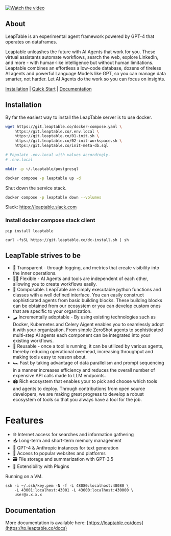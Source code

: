 [![Watch the video](https://img.youtube.com/vi/M860LUfwiQc/maxresdefault.jpg)](https://youtu.be/M860LUfwiQc)

## About


LeapTable is an experimental agent framework powered by GPT-4 that operates on dataframes.

Leaptable unleashes the future with AI Agents that work for you. These virtual assistants automate workflows,
search the web, explore LinkedIn, and more - with human-like intelligence but without human limitations.
Leaptable combines an effortless a low-code database, dozens of tireless AI agents and powerful Language Models like
GPT, so you can manage data smarter, not harder. Let AI Agents do the work so you can focus on insights.




[Installation](#installation) |  [Quick Start](#quick-start) | [Documentation](#documentation)

## Installation

By far the easiest way to install the LeapTable server is to use docker.

```bash
wget https://git.leaptable.co/docker-compose.yaml \
    https://git.leaptable.co/.env.local \
    https://git.leaptable.co/01-init.sh \
    https://git.leaptable.co/02-init-workspace.sh \
    https://git.leaptable.co/init-meta-db.sql

# Populate .env.local with values accordingly.
# .env.local

mkdir -p ~/.leaptable/postgresql

docker compose -p leaptable up -d
```

Shut down the service stack.
```bash
docker compose -p leaptable down --volumes
```

Slack: https://leaptable.slack.com

### Install docker compose stack client
```shell
pip install leaptable
```

```shell
curl -fsSL https://git.leaptable.co/dc-install.sh | sh
```

## LeapTable strives to be

* 🥽 Transparent - through logging, and metrics that create visibility into the inner operations.
* 🤸🏾 Flexible - AI Agents and tools are independent of each other, allowing you to create workflows easily.
* 🧩 Composable. LeapTable are simply executable python functions and classes with a well defined interface. You can easily construct sophisticated agents from basic building blocks. These building blocks can be obtained from our ecosystem or you can develop custom ones that are specific to your organization.
* 🛹 Incrementally adoptable - By using existing technologies such as Docker, Kubernetes and Celery Aigent enables you to seamlessly adopt it with your organization. From simple ZeroShot agents to sophisticated multi-step AI agents each component can be integrated into your existing workflows.
* 🔨 Reusable - once a tool is running, it can be utilized by various agents, thereby reducing operational overhead, increasing throughput and making tools easy to reason about.
* 🏎️ Fast by taking advantage of data parallelism and prompt sequencing in a manner increases efficiency and reduces the overall number of expensive API calls made to LLM endpoints.
* 🏟️ Rich ecosystem that enables your to pick and choose which tools and agents to deploy. Through contributions from open source developers, we are making great progress to develop a robust ecosystem of tools so that you always have a tool for the job.

# Features
* 🌐 Internet access for searches and information gathering
* 📥 Long-term and short-term memory management 
* 🧠 GPT-4 & Anthropic instances for text generation 
* 🔗 Access to popular websites and platforms 
* 🗃️ File storage and summarization with GPT-3.5 
* 🔌 Extensibility with Plugins

Running on a VM.

```shell
ssh -i ~/.ssh/key.pem -N -f -L 48080:localhost:48080 \
    -L 43001:localhost:43001 -L 43000:localhost:430000 \
    user@x.x.x.x
```

## Documentation
More documentation is available here: [https://leaptable.co/docs](https://to.leaptable.co/docs)